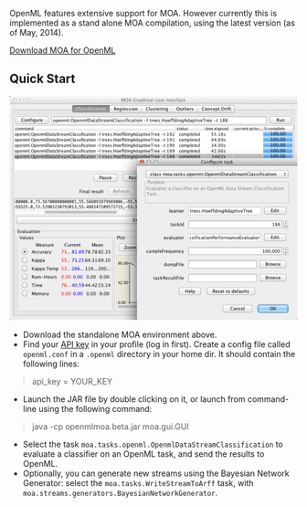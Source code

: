 OpenML features extensive support for MOA. However currently this is implemented as a stand alone MOA compilation, using the latest version (as of May, 2014).

[Download MOA for OpenML](https://www.openml.org/downloads/openmlmoa.beta.jar)

## Quick Start
![OpenML MOA Interface](https://github.com/openml/OpenML/raw/master/img/openmlmoa.png)

* Download the standalone MOA environment above.</li>
* Find your [API key](https://www.openml.org/u#!api) in your profile (log in first). Create a config file called <code>openml.conf</code> in a <code>.openml</code> directory in your home dir. It should contain the following lines:
>api_key = YOUR_KEY
* Launch the JAR file by double clicking on it, or launch from command-line using the following command:
> java -cp openmlmoa.beta.jar moa.gui.GUI
* Select the task <code>moa.tasks.openml.OpenmlDataStreamClassification</code> to evaluate a classifier on an OpenML task, and send the results to OpenML.
* Optionally, you can generate new streams using the Bayesian Network Generator: select the <code>moa.tasks.WriteStreamToArff</code> task, with <code>moa.streams.generators.BayesianNetworkGenerator</code>.